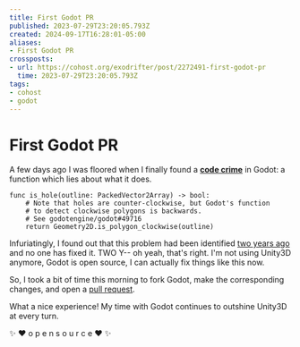 ```yaml
---
title: First Godot PR
published: 2023-07-29T23:20:05.793Z
created: 2024-09-17T16:28:01-05:00
aliases:
- First Godot PR
crossposts:
- url: https://cohost.org/exodrifter/post/2272491-first-godot-pr
  time: 2023-07-29T23:20:05.793Z
tags:
- cohost
- godot
---
```


# First Godot PR

A few days ago I was floored when I finally found a **[code crime](../notes/godot-crimes.md)** in Godot: a function which lies about what it does.

```gdscript
func is_hole(outline: PackedVector2Array) -> bool:
	# Note that holes are counter-clockwise, but Godot's function
	# to detect clockwise polygons is backwards.
	# See godotengine/godot#49716
	return Geometry2D.is_polygon_clockwise(outline)
```

Infuriatingly, I found out that this problem had been identified [two years ago](https://github.com/godotengine/godot/issues/49716) and no one has fixed it. TWO Y-- oh yeah, that's right. I'm not using Unity3D anymore, Godot is open source, I can actually fix things like this now.

So, I took a bit of time this morning to fork Godot, make the corresponding changes, and open a [pull request](https://github.com/godotengine/godot/pull/80035).

What a nice experience! My time with Godot continues to outshine Unity3D at every turn.

✨ ❤️ o p e n   s o u r c e ❤️ ✨
